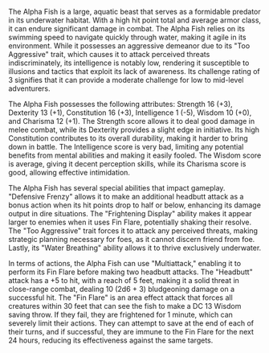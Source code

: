 The Alpha Fish is a large, aquatic beast that serves as a formidable predator in its underwater habitat. With a high hit point total and average armor class, it can endure significant damage in combat. The Alpha Fish relies on its swimming speed to navigate quickly through water, making it agile in its environment. While it possesses an aggressive demeanor due to its "Too Aggressive" trait, which causes it to attack perceived threats indiscriminately, its intelligence is notably low, rendering it susceptible to illusions and tactics that exploit its lack of awareness. Its challenge rating of 3 signifies that it can provide a moderate challenge for low to mid-level adventurers.

The Alpha Fish possesses the following attributes: Strength 16 (+3), Dexterity 13 (+1), Constitution 16 (+3), Intelligence 1 (-5), Wisdom 10 (+0), and Charisma 12 (+1). The Strength score allows it to deal good damage in melee combat, while its Dexterity provides a slight edge in initiative. Its high Constitution contributes to its overall durability, making it harder to bring down in battle. The Intelligence score is very bad, limiting any potential benefits from mental abilities and making it easily fooled. The Wisdom score is average, giving it decent perception skills, while its Charisma score is good, allowing effective intimidation.

The Alpha Fish has several special abilities that impact gameplay. "Defensive Frenzy" allows it to make an additional headbutt attack as a bonus action when its hit points drop to half or below, enhancing its damage output in dire situations. The "Frightening Display" ability makes it appear larger to enemies when it uses Fin Flare, potentially shaking their resolve. The "Too Aggressive" trait forces it to attack any perceived threats, making strategic planning necessary for foes, as it cannot discern friend from foe. Lastly, its "Water Breathing" ability allows it to thrive exclusively underwater.

In terms of actions, the Alpha Fish can use "Multiattack," enabling it to perform its Fin Flare before making two headbutt attacks. The "Headbutt" attack has a +5 to hit, with a reach of 5 feet, making it a solid threat in close-range combat, dealing 10 (2d6 + 3) bludgeoning damage on a successful hit. The "Fin Flare" is an area effect attack that forces all creatures within 30 feet that can see the fish to make a DC 13 Wisdom saving throw. If they fail, they are frightened for 1 minute, which can severely limit their actions. They can attempt to save at the end of each of their turns, and if successful, they are immune to the Fin Flare for the next 24 hours, reducing its effectiveness against the same targets.
